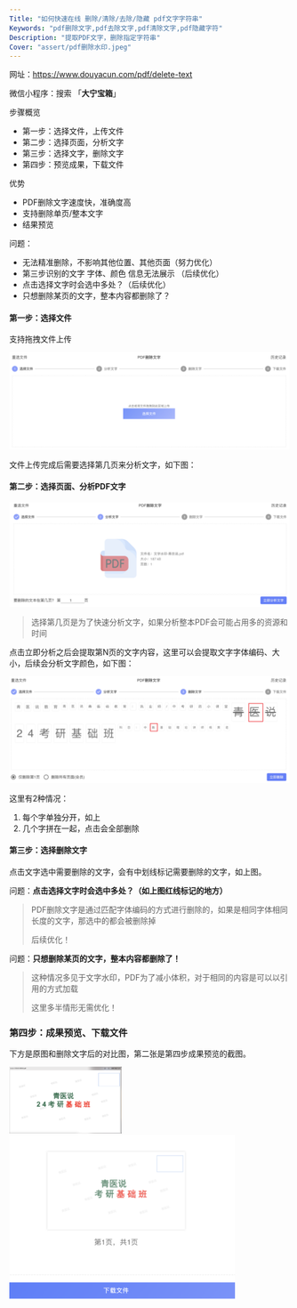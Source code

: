 ```yaml
---
Title: "如何快速在线 删除/清除/去除/隐藏 pdf文字字符串"
Keywords: "pdf删除文字,pdf去除文字,pdf清除文字,pdf隐藏字符"
Description: "提取PDF文字，删除指定字符串"
Cover: "assert/pdf删除水印.jpeg"
---
```


网址：https://www.douyacun.com/pdf/delete-text

微信小程序：搜索 「**大宁宝箱**」



步骤概览

- 第一步：选择文件，上传文件
- 第二步：选择页面，分析文字
- 第三步：选择文字，删除文字
- 第四步：预览成果，下载文件

优势

- PDF删除文字速度快，准确度高
- 支持删除单页/整本文字
- 结果预览

问题：

- 无法精准删除，不影响其他位置、其他页面（努力优化）
- 第三步识别的文字  字体、颜色 信息无法展示 （后续优化）
- 点击选择文字时会选中多处？（后续优化）
- 只想删除某页的文字，整本内容都删除了？



#### 第一步：选择文件

支持拖拽文件上传

![pdf删除文字-选择文件](assert/pdf%E5%88%A0%E9%99%A4%E6%96%87%E5%AD%97-%E9%80%89%E6%8B%A9%E6%96%87%E4%BB%B6.png)

文件上传完成后需要选择第几页来分析文字，如下图：

#### 第二步：选择页面、分析PDF文字

![pdf删除文字-分析文字](assert/pdf%E5%88%A0%E9%99%A4%E6%96%87%E5%AD%97-%E5%88%86%E6%9E%90%E6%96%87%E5%AD%97.png)

> 选择第几页是为了快速分析文字，如果分析整本PDF会可能占用多的资源和时间

点击立即分析之后会提取第N页的文字内容，这里可以会提取文字字体编码、大小，后续会分析文字颜色，如下图：

![pdf删除文字-点击选中](assert/pdf%E5%88%A0%E9%99%A4%E6%96%87%E5%AD%97-%E7%82%B9%E5%87%BB%E9%80%89%E4%B8%AD.png)

这里有2种情况：

1. 每个字单独分开，如上
2. 几个字拼在一起，点击会全部删除

#### 第三步：选择删除文字

点击文字选中需要删除的文字，会有中划线标记需要删除的文字，如上图。

问题：**点击选择文字时会选中多处？（如上图红线标记的地方）**

> PDF删除文字是通过匹配字体编码的方式进行删除的，如果是相同字体相同长度的文字，那选中的都会被删除掉
>
> 后续优化！



问题：**只想删除某页的文字，整本内容都删除了！**

> 这种情况多见于文字水印，PDF为了减小体积，对于相同的内容是可以以引用的方式加载
>
> 这里多半情形无需优化！

 

### 第四步：成果预览、下载文件

下方是原图和删除文字后的对比图，第二张是第四步成果预览的截图。

<img src="assert/pdf删除文字-原文件.png" alt="pdf删除文字-原文件" style="width:40%;text-align:left" />

<img src="assert/pdf删除文字-成果预览.png" alt="pdf删除文字-成果预览" style="zoom:40%;" />
